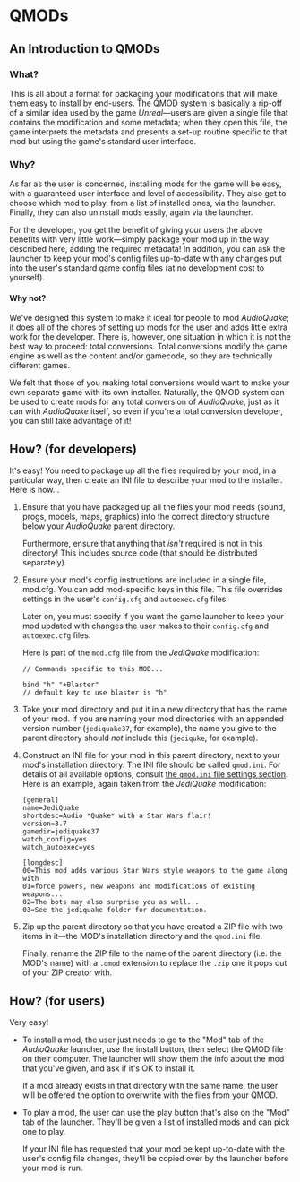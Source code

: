 <a name="qmod"></a>
# QMODs

## An Introduction to QMODs

### What?

This is all about a format for packaging your modifications that will make them easy to install by end-users. The QMOD system is basically a rip-off of a similar idea used by the game *Unreal*&mdash;users are given a single file that contains the modification and some metadata; when they open this file, the game interprets the metadata and presents a set-up routine specific to that mod but using the game's standard user interface.

### Why?

As far as the user is concerned, installing mods for the game will be easy, with a guaranteed user interface and level of accessibility. They also get to choose which mod to play, from a list of installed ones, via the launcher. Finally, they can also uninstall mods easily, again via the launcher.

For the developer, you get the benefit of giving your users the above benefits with very little work&mdash;simply package your mod up in the way described here, adding the required metadata\! In addition, you can ask the launcher to keep your mod's config files up-to-date with any changes put into the user's standard game config files (at no development cost to yourself).

#### Why not?

We've designed this system to make it ideal for people to mod *AudioQuake*; it does all of the chores of setting up mods for the user and adds little extra work for the developer. There is, however, one situation in which it is not the best way to proceed: total conversions. Total conversions modify the game engine as well as the content and/or gamecode, so they are technically different games.

We felt that those of you making total conversions would want to make your own separate game with its own installer. Naturally, the QMOD system can be used to create mods for any total conversion of *AudioQuake*, just as it can with *AudioQuake* itself, so even if you're a total conversion developer, you can still take advantage of it\!

## How? (for developers)

It's easy\! You need to package up all the files required by your mod, in a particular way, then create an INI file to describe your mod to the installer. Here is how&hellip;

1. Ensure that you have packaged up all the files your mod needs (sound, progs, models, maps, graphics) into the correct directory structure below your *AudioQuake* parent directory.

   Furthermore, ensure that anything that *isn't* required is not in this directory\! This includes source code (that should be distributed separately).

2. Ensure your mod's config instructions are included in a single file, mod.cfg. You can add mod-specific keys in this file. This file overrides settings in the user's `config.cfg` and `autoexec.cfg` files.

   Later on, you must specify if you want the game launcher to keep your mod updated with changes the user makes to their `config.cfg` and `autoexec.cfg` files.

   Here is part of the `mod.cfg` file from the *JediQuake* modification:

   ``` screen
   // Commands specific to this MOD...

   bind "h" "+Blaster"
   // default key to use blaster is "h"
   ```

3. Take your mod directory and put it in a new directory that has the name of your mod. If you are naming your mod directories with an appended version number (`jediquake37`, for example), the name you give to the parent directory should *not* include this (`jediquke`, for example).

4. Construct an INI file for your mod in this parent directory, next to your mod's installation directory. The INI file should be called `qmod.ini`. For details of all available options, consult [the `qmod.ini` file settings section](#qmod-ini). Here is an example, again taken from the *JediQuake* modification:

   ``` screen
   [general]
   name=JediQuake
   shortdesc=Audio *Quake* with a Star Wars flair!
   version=3.7
   gamedir=jediquake37
   watch_config=yes
   watch_autoexec=yes

   [longdesc]
   00=This mod adds various Star Wars style weapons to the game along with
   01=force powers, new weapons and modifications of existing weapons...
   02=The bots may also surprise you as well...
   03=See the jediquake folder for documentation.
   ```

5. Zip up the parent directory so that you have created a ZIP file with two items in it&mdash;the MOD's installation directory and the `qmod.ini` file.

   Finally, rename the ZIP file to the name of the parent directory (i.e. the MOD's name) with a `.qmod` extension to replace the `.zip` one it pops out of your ZIP creator with.

## How? (for users)

Very easy!

* To install a mod, the user just needs to go to the "Mod" tab of the *AudioQuake* launcher, use the install button, then select the QMOD file on their computer. The launcher will show them the info about the mod that you've given, and ask if it's OK to install it.

  If a mod already exists in that directory with the same name, the user will be offered the option to overwrite with the files from your QMOD.

* To play a mod, the user can use the play button that's also on the "Mod" tab of the launcher. They'll be given a list of installed mods and can pick one to play.

  If your INI file has requested that your mod be kept up-to-date with the user's config file changes, they'll be copied over by the launcher before your mod is run.

